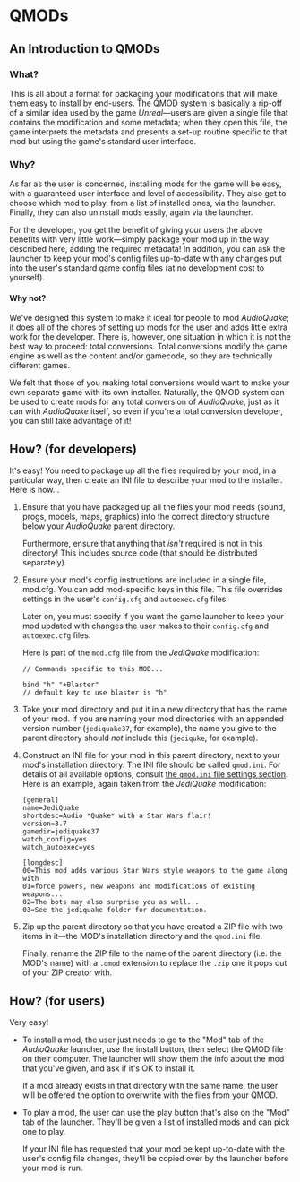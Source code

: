 <a name="qmod"></a>
# QMODs

## An Introduction to QMODs

### What?

This is all about a format for packaging your modifications that will make them easy to install by end-users. The QMOD system is basically a rip-off of a similar idea used by the game *Unreal*&mdash;users are given a single file that contains the modification and some metadata; when they open this file, the game interprets the metadata and presents a set-up routine specific to that mod but using the game's standard user interface.

### Why?

As far as the user is concerned, installing mods for the game will be easy, with a guaranteed user interface and level of accessibility. They also get to choose which mod to play, from a list of installed ones, via the launcher. Finally, they can also uninstall mods easily, again via the launcher.

For the developer, you get the benefit of giving your users the above benefits with very little work&mdash;simply package your mod up in the way described here, adding the required metadata\! In addition, you can ask the launcher to keep your mod's config files up-to-date with any changes put into the user's standard game config files (at no development cost to yourself).

#### Why not?

We've designed this system to make it ideal for people to mod *AudioQuake*; it does all of the chores of setting up mods for the user and adds little extra work for the developer. There is, however, one situation in which it is not the best way to proceed: total conversions. Total conversions modify the game engine as well as the content and/or gamecode, so they are technically different games.

We felt that those of you making total conversions would want to make your own separate game with its own installer. Naturally, the QMOD system can be used to create mods for any total conversion of *AudioQuake*, just as it can with *AudioQuake* itself, so even if you're a total conversion developer, you can still take advantage of it\!

## How? (for developers)

It's easy\! You need to package up all the files required by your mod, in a particular way, then create an INI file to describe your mod to the installer. Here is how&hellip;

1. Ensure that you have packaged up all the files your mod needs (sound, progs, models, maps, graphics) into the correct directory structure below your *AudioQuake* parent directory.

   Furthermore, ensure that anything that *isn't* required is not in this directory\! This includes source code (that should be distributed separately).

2. Ensure your mod's config instructions are included in a single file, mod.cfg. You can add mod-specific keys in this file. This file overrides settings in the user's `config.cfg` and `autoexec.cfg` files.

   Later on, you must specify if you want the game launcher to keep your mod updated with changes the user makes to their `config.cfg` and `autoexec.cfg` files.

   Here is part of the `mod.cfg` file from the *JediQuake* modification:

   ``` screen
   // Commands specific to this MOD...

   bind "h" "+Blaster"
   // default key to use blaster is "h"
   ```

3. Take your mod directory and put it in a new directory that has the name of your mod. If you are naming your mod directories with an appended version number (`jediquake37`, for example), the name you give to the parent directory should *not* include this (`jediquke`, for example).

4. Construct an INI file for your mod in this parent directory, next to your mod's installation directory. The INI file should be called `qmod.ini`. For details of all available options, consult [the `qmod.ini` file settings section](#qmod-ini). Here is an example, again taken from the *JediQuake* modification:

   ``` screen
   [general]
   name=JediQuake
   shortdesc=Audio *Quake* with a Star Wars flair!
   version=3.7
   gamedir=jediquake37
   watch_config=yes
   watch_autoexec=yes

   [longdesc]
   00=This mod adds various Star Wars style weapons to the game along with
   01=force powers, new weapons and modifications of existing weapons...
   02=The bots may also surprise you as well...
   03=See the jediquake folder for documentation.
   ```

5. Zip up the parent directory so that you have created a ZIP file with two items in it&mdash;the MOD's installation directory and the `qmod.ini` file.

   Finally, rename the ZIP file to the name of the parent directory (i.e. the MOD's name) with a `.qmod` extension to replace the `.zip` one it pops out of your ZIP creator with.

## How? (for users)

Very easy!

* To install a mod, the user just needs to go to the "Mod" tab of the *AudioQuake* launcher, use the install button, then select the QMOD file on their computer. The launcher will show them the info about the mod that you've given, and ask if it's OK to install it.

  If a mod already exists in that directory with the same name, the user will be offered the option to overwrite with the files from your QMOD.

* To play a mod, the user can use the play button that's also on the "Mod" tab of the launcher. They'll be given a list of installed mods and can pick one to play.

  If your INI file has requested that your mod be kept up-to-date with the user's config file changes, they'll be copied over by the launcher before your mod is run.

